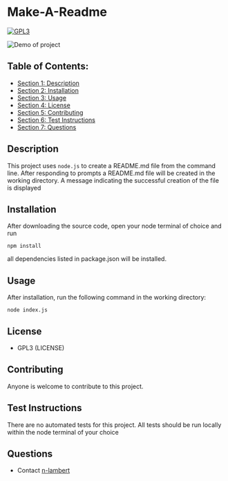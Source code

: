 # Make-A-Readme
[![GPL3](https://img.shields.io/badge/License-GPL3-blueviolet)](https://api.github.com/licenses/gpl-3.0)

![Demo of project](./assets/images/demo)

## Table of Contents:

- [Section 1: Description](#Description)
- [Section 2: Installation](#Installation)
- [Section 3: Usage](#Usage)
- [Section 4: License](#License)
- [Section 5: Contributing](#Contributing)
- [Section 6: Test Instructions](#Test-Instructions)
- [Section 7: Questions](#Questions)

## Description
This project uses `node.js` to create a README.md file from the command line. After responding to prompts a README.md file will be created in the working directory. A message indicating the successful creation of the file is displayed

## Installation
After downloading the source code, open your node terminal of choice and run
```
npm install
```
all dependencies listed in package.json will be installed.

## Usage
After installation, run the following command in the working directory:
```
node index.js
```

## License
* GPL3 (LICENSE)

## Contributing
Anyone is welcome to contribute to this project.

## Test Instructions
There are no automated tests for this project. All tests should be run locally within the node terminal of your choice

## Questions
* Contact [n-lambert](https://github.com/n-lambert)


